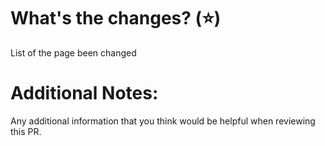# What's the changes? (:star:)
List of the page been changed

# Additional Notes:
Any additional information that you think would be helpful when reviewing this PR.




